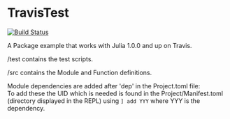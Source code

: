 # TravisTest

[![Build Status](https://travis-ci.com/Timmmdavis/JuliaTravisTest.svg?branch=master)](https://travis-ci.com/Timmmdavis/JuliaTravisTest)

A Package example that works with Julia 1.0.0 and up on Travis. 

/test contains the test scripts.

/src contains the Module and Function definitions.

Module dependencies are added after 'dep' in the Project.toml file:  
To add these the UID which is needed is found in the Project/Manifest.toml (directory displayed in the REPL) using `] add YYY` where YYY is the dependency. 
